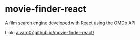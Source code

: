 # movie-finder-react
A film search engine developed with React using the OMDb API

Link: [alvaro07.github.io/movie-finder-react/](https://github.io/Alvaro07/movie-finder-react/)


